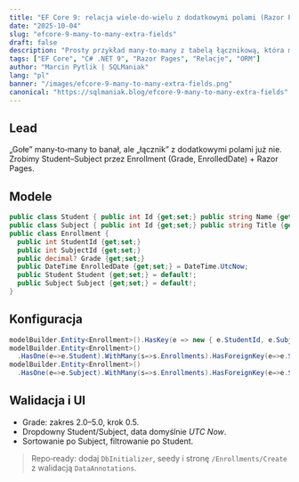 ```yaml
---
title: "EF Core 9: relacja wiele‑do‑wielu z dodatkowymi polami (Razor Pages)"
date: "2025-10-04"
slug: "efcore-9-many-to-many-extra-fields"
draft: false
description: "Prosty przykład many‑to‑many z tabelą łącznikową, która ma własne kolumny (Grade, EnrolledDate) i walidację po stronie UI."
tags: ["EF Core", "C# .NET 9", "Razor Pages", "Relacje", "ORM"]
author: "Marcin Pytlik | SQLManiak"
lang: "pl"
banner: "/images/efcore-9-many-to-many-extra-fields.png"
canonical: "https://sqlmaniak.blog/efcore-9-many-to-many-extra-fields"
---
```


Lead
----
„Gołe” many‑to‑many to banał, ale „łącznik” z dodatkowymi polami już nie. Zrobimy Student–Subject przez Enrollment (Grade, EnrolledDate) + Razor Pages.

## Modele
```csharp
public class Student { public int Id {get;set;} public string Name {get;set;} = ""; public List<Enrollment> Enrollments {get;set;} = []; }
public class Subject { public int Id {get;set;} public string Title {get;set;} = ""; public List<Enrollment> Enrollments {get;set;} = []; }
public class Enrollment {
  public int StudentId {get;set;}
  public int SubjectId {get;set;}
  public decimal? Grade {get;set;}
  public DateTime EnrolledDate {get;set;} = DateTime.UtcNow;
  public Student Student {get;set;} = default!;
  public Subject Subject {get;set;} = default!;
}
```

## Konfiguracja
```csharp
modelBuilder.Entity<Enrollment>().HasKey(e => new { e.StudentId, e.SubjectId });
modelBuilder.Entity<Enrollment>()
  .HasOne(e=>e.Student).WithMany(s=>s.Enrollments).HasForeignKey(e=>e.StudentId);
modelBuilder.Entity<Enrollment>()
  .HasOne(e=>e.Subject).WithMany(s=>s.Enrollments).HasForeignKey(e=>e.SubjectId);
```

## Walidacja i UI
- Grade: zakres 2.0–5.0, krok 0.5.  
- Dropdowny Student/Subject, data domyślnie *UTC Now*.
- Sortowanie po Subject, filtrowanie po Student.

> Repo‑ready: dodaj `DbInitializer`, seedy i stronę `/Enrollments/Create` z walidacją `DataAnnotations`.
